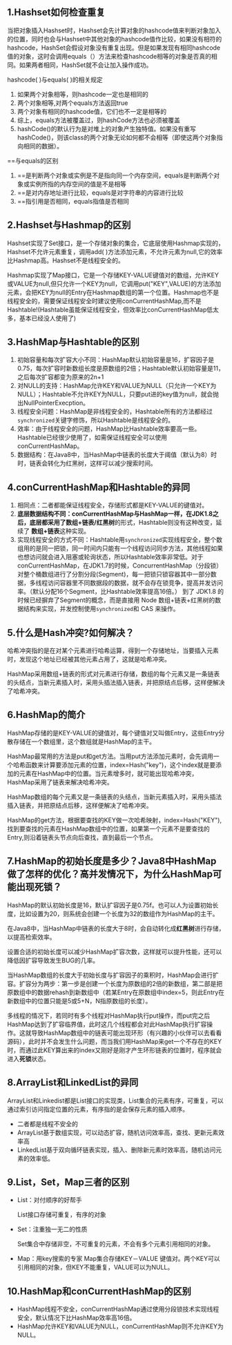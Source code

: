 ##  1.Hashset如何检查重复

当把对象插入Hashset时，Hashset会先计算对象的hashcode值来判断对象加入的位置，同时也会与Hashset中其他对象的hashcode值作比较，如果没有相符的hashcode，HashSet会假设对象没有重复出现。但是如果发现有相同hashcode值的对象，这时会调用equals（）方法来检查hashcode相等的对象是否真的相同。如果两者相同，HashSet就不会让加入操作成功。

hashcode( )与equals( )的相关规定

1. 如果两个对象相等，则hashcode一定也是相同的
2. 两个对象相等,对两个equals方法返回true
3. 两个对象有相同的hashcode值，它们也不一定是相等的
4. 综上，equals方法被覆盖过，则hashCode方法也必须被覆盖
5. hashCode()的默认行为是对堆上的对象产生独特值。如果没有重写hashCode()，则该class的两个对象无论如何都不会相等（即使这两个对象指向相同的数据）。

==与equals的区别

1. ==是判断两个对象或实例是不是指向同一个内存空间，equals是判断两个对象或实例所指的内存空间的值是不是相等
2. ==是对内存地址进行比较，equals是对字符串的内容进行比较
3. ==指引用是否相同，equals指值是否相同

## 2.Hashset与Hashmap的区别
Hashset实现了Set接口，是一个存储对象的集合，它底层使用Hashmap实现的，Hashset不允许元素重复，调用add( )方法添加元素，不允许元素为null,它的效率比Hashmap高。Hashset不是线程安全的。

Hashmap实现了Map接口，它是一个存储KEY-VALUE键值对的数组，允许KEY或VALUE为null,但只允许一个KEY为null，它调用put("KEY",VALUE)的方法添加元素，会把KEY为null的Entry在Hashmap数组的第一个位置。Hashmap也不是线程安全的，需要保证线程安全时建议使用conCurrentHashMap,而不是Hashtable!(Hashtable虽能保证线程安全，但效率比conCurrentHashMap低太多，基本已经没人使用了)

## 3.HashMap与Hashtable的区别

1. 初始容量和每次扩容大小不同：HashMap默认初始容量是16，扩容因子是0.75，每次扩容时新数组长度是原数组的2倍；Hashtable默认初始容量是11，之后每次扩容都变为原来的2n+1
2. 对NULL的支持：HashMap允许KEY和VALUE为NULL（只允许一个KEY为NULL）；Hashtable不允许KEY为NULL，只要put进的key值为null，就会抛出NullPointerExecption。
3. 线程安全问题：HashMap是非线程安全的，Hashtable所有的方法都经过`synchronized`关键字修饰，所以Hashtable是线程安全的。
4. 效率：由于线程安全的问题，HashMap比Hashtable效率要高一些。Hashtable已经很少使用了，如需保证线程安全可以使用conCurrentHashMap。
5. 数据结构：在Java8中，当HashMap中链表的长度大于阈值（默认为8）时时，链表会转化为红黑树，这样可以减少搜索时间。

## 4.conCurrentHashMap和Hashtable的异同
1. 相同点：二者都能保证线程安全，存储形式都是KEY-VALUE的键值对。
2. **底层数据结构不同：**conCurrentHashMap与HashMap一样，在JDK1.8之后，底层都采用了**数组+链表/红黑树**的形式，Hashtable则没有这种改变，延续了 **数组+链表**这种实现。
3. 实现线程安全的方式不同：Hashtable用`synchronized`实现线程安全，整个数组用的是同一把锁，同一时间内只能有一个线程访问同步方法，其他线程如果也想访问就会进入阻塞或轮询状态，所以Hashtable效率非常低。对于conCurrentHashMap，在JDK1.7的时候，ConcurrentHashMap（分段锁） 对整个桶数组进行了分割分段(Segment)，每一把锁只锁容器其中一部分数据，多线程访问容器里不同数据段的数据，就不会存在锁竞争，提高并发访问率。（默认分配16个Segment，比Hashtable效率提高16倍。） 到了 JDK1.8 的时候已经摒弃了Segment的概念，而是直接用 Node 数组+链表+红黑树的数据结构来实现，并发控制使用` synchronized `和 CAS 来操作。

## 5.什么是Hash冲突?如何解决？
哈希冲突指的是在对某个元素进行哈希运算，得到一个存储地址，当要插入元素时，发现这个地址已经被其他元素占用了，这就是哈希冲突。

HashMap采用数组+链表的形式对元素进行存储，数组的每个元素又是一条链表的头结点，当新元素插入时，采用头插法插入链表，并把原结点后移，这样便解决了哈希冲突。

## 6.HashMap的简介
HashMap存储的是KEY-VALUE的键值对，每个键值对又叫做Entry，这些Entry分散存储在一个数组里，这个数组就是HashMap的主干。

HashMap最常用的方法是put和get方法。当用put方法添加元素时，会先调用一个哈希函数来计算要添加元素的位置，index=Hash("key")，这个index就是要添加的元素在HashMap中的位置。当元素增多时，就可能出现哈希冲突，HashMap采用了链表来解决哈希冲突。

HashMap数组的每个元素又是一条链表的头结点，当新元素插入时，采用头插法插入链表，并把原结点后移，这样便解决了哈希冲突。

HashMap的get方法，根据要查找的KEY做一次哈希映射，index=Hash("KEY"),找到要查找的元素在HashMap数组中的位置，如果第一个元素不是要查找的Entry,则沿着链表头节点向后查找，直到最后一个节点。

## 7.HashMap的初始长度是多少？Java8中HashMap做了怎样的优化？高并发情况下，为什么HashMap可能出现死锁？

HashMap的默认初始长度是16，默认扩容因子是0.75f。也可以人为设置初始长度，比如设置为20，则系统会创建一个长度为32的数组作为HashMap的主干。

在Java8中，当HashMap中链表的长度大于8时，会自动转化成**红黑树**进行存储，以提高检索效率。

设置合适的初始长度可以减少HashMap扩容次数，这样就可以提升性能，还可以降低因扩容导致发生BUG的几率。

当HashMap数组的长度大于初始长度与扩容因子的乘积时，HashMap会进行扩容。扩容分为两步：第一步是创建一个长度为原数组的2倍的新数组，第二部是把原数组中的数据rehash到新数组中（若某Entry在原数组中index=5，则此Entry在新数组中的位置只能是5或5+N，N指原数组的长度）。

多线程的情况下，若同时有多个线程对HashMap执行put操作，而put完之后HashMap达到了扩容临界值，此时这几个线程都会对此HashMap执行扩容操作。这就导致HashMap数组中的链表可能出现环形（有兴趣的小伙伴可以去看看源码），此时并不会发生什么问题，而当我们用HashMap来get一个不存在的KEY时，而通过此KEY算出来的index又刚好是刚才产生环形链表的位置时，程序就会进入**死锁**状态。

## 8.ArrayList和LinkedList的异同
ArrayList和Linkedist都是List接口的实现类，List集合的元素有序，可重复，可以通过索引访问指定位置的元素，有序指的是会保存元素的插入顺序。

- 二者都是线程不安全的
- ArrayList基于数组实现，可以动态扩容，随机访问效率高，查找、更新元素效率高
- LinkedList基于双向循环链表实现，插入、删除新元素时效率高，随机访问元素的效率低。

## 9.List，Set，Map三者的区别

- List：对付顺序的好帮手

  List接口存储可重复，有序的对象

- Set：注重独一无二的性质

  Set集合中存储非空，不可重复的元素，不会有多个元素引用相同的对象。

- Map：用key搜索的专家
  Map集合存储KEY－VALUE 键值对。两个KEY可以引用相同的对象，但KEY不能重复，VALUE可以为NULL。

## 10.HashMap和conCurrentHashMap的区别

- HashMap线程不安全，conCurrentHashMap通过使用分段锁技术实现线程安全，默认情况下比HashMap效率高16倍。
- HashMap允许KEY和VALUE为NULL，conCurrentHashMap则不允许KEY为NULL。
